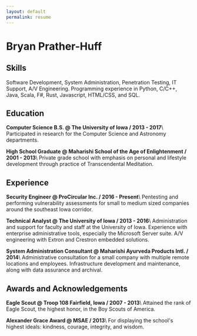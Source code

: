 ```yaml
---
layout: default
permalink: resume
---
```


# Bryan Prather-Huff

## Skills
Software Development, System Administration, Penetration Testing, IT Support, A/V Engineering. Programming experience in Python, C/C++, Java, Scala, F#, Rust, Javascript, HTML/CSS, and SQL.

## Education
**Computer Science B.S. @ The University of Iowa / 2013 - 2017**\\
Participated in research for the Computer Science and Astronomy departments.

**High School Graduate @ Maharishi School of the Age of Enlightenment / 2001 - 2013**\\
Private grade school with emphasis on personal and lifestyle development through practice of Transcendental Meditation.

## Experience
**Security Engineer @ ProCircular Inc. / 2016 - Present**\\
Pentesting and performing vulnerability assessments for small to medium sized companies around the southeast Iowa corridor.

**Technical Analyst @ The University of Iowa / 2013 - 2016**\\
Administration and support for faculty and staff at the University of Iowa. Experience with enterprise administrative tools, especially the Microsoft Server suite. A/V engineering with Extron and Crestron embedded solutions.

**System Administration Consultant @ Maharishi Ayurveda Products Intl. / 2014**\\
Administrative consultation for a small company with multiple remote locations and employees. Infrastructure development and maintenance, along with data assurance and archival.

## Awards and Acknowledgements
**Eagle Scout @ Troop 108 Fairfield, Iowa / 2007 - 2013**\\
Attained the rank of Eagle Scout, the highest honor, in the Boy Scouts of America.

**Alexander Grace Award @ MSAE / 2013**\\
For displaying the school's highest ideals: kindness, courage, integrity, and wisdom.
